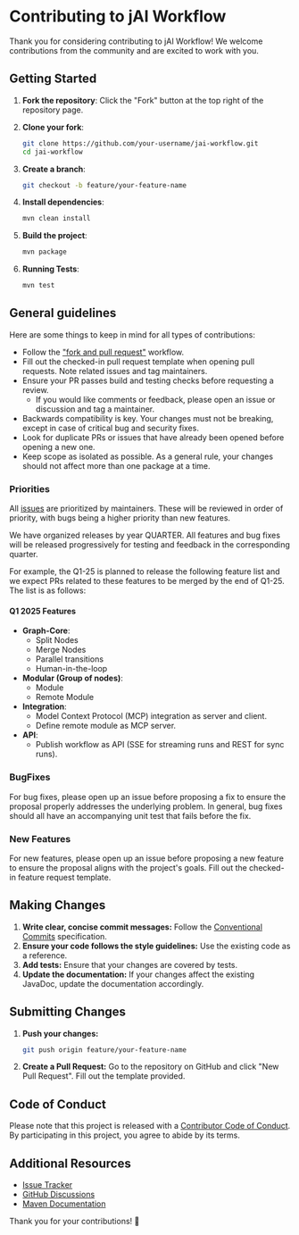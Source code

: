 # Contributing to jAI Workflow

Thank you for considering contributing to jAI Workflow! We welcome contributions from the community and are excited to work with you.

## Getting Started

1. **Fork the repository**: Click the "Fork" button at the top right of the repository page.
2. **Clone your fork**:
    ```sh
    git clone https://github.com/your-username/jai-workflow.git
    cd jai-workflow
    ```
3. **Create a branch**:
    ```sh
    git checkout -b feature/your-feature-name
    ```

1. **Install dependencies**:
    ```sh
    mvn clean install
    ```

2. **Build the project**:
    ```sh
    mvn package
    ```
3. **Running Tests**:
   ```sh
   mvn test
   ```
## General guidelines
Here are some things to keep in mind for all types of contributions:

- Follow the ["fork and pull request"](https://docs.github.com/en/get-started/exploring-projects-on-github/contributing-to-a-project) workflow.
- Fill out the checked-in pull request template when opening pull requests. Note related issues and tag maintainers.
- Ensure your PR passes build and testing checks before requesting a review.
   - If you would like comments or feedback, please open an issue or discussion and tag a maintainer.
- Backwards compatibility is key. Your changes must not be breaking, except in case of critical bug and security fixes.
- Look for duplicate PRs or issues that have already been opened before opening a new one.
- Keep scope as isolated as possible. As a general rule, your changes should not affect more than one package at a time.

### Priorities
All [issues](https://github.com/czelabueno/jai-workflow/issues) are prioritized by maintainers. These will be reviewed in order of priority, with bugs being a higher priority than new features.

We have organized releases by year QUARTER. All features and bug fixes will be released progressively for testing and feedback in the corresponding quarter.

For example, the Q1-25 is planned to release the following feature list and we expect PRs related to these features to be merged by the end of Q1-25. The list is as follows:

#### Q1 2025 Features
- **Graph-Core**:
   - Split Nodes
   - Merge Nodes
   - Parallel transitions
   - Human-in-the-loop
- **Modular (Group of nodes)**:
   - Module
   - Remote Module
- **Integration**:
   - Model Context Protocol (MCP) integration as server and client.
   - Define remote module as MCP server.
- **API**:
   - Publish workflow as API (SSE for streaming runs and REST for sync runs).

### BugFixes
For bug fixes, please open up an issue before proposing a fix to ensure the proposal properly addresses the underlying problem. In general, bug fixes should all have an accompanying unit test that fails before the fix.

### New Features
For new features, please open up an issue before proposing a new feature to ensure the proposal aligns with the project's goals. Fill out the checked-in feature request template.

## Making Changes
1. **Write clear, concise commit messages:** Follow the [Conventional Commits](https://www.conventionalcommits.org/en/v1.0.0/) specification.
2. **Ensure your code follows the style guidelines:** Use the existing code as a reference.
3. **Add tests:** Ensure that your changes are covered by tests.
4. **Update the documentation:** If your changes affect the existing JavaDoc, update the documentation accordingly.

## Submitting Changes
1. **Push your changes:**
    ```sh
    git push origin feature/your-feature-name
    ```
2. **Create a Pull Request:** Go to the repository on GitHub and click "New Pull Request". Fill out the template provided.

## Code of Conduct
Please note that this project is released with a [Contributor Code of Conduct](CODE_OF_CONDUCT.md). By participating in this project, you agree to abide by its terms.

## Additional Resources
- [Issue Tracker](https://github.com/czelabueno/jai-workflow/issues)
- [GitHub Discussions](https://github.com/czelabueno/jai-workflow/discussions)
- [Maven Documentation](https://maven.apache.org/guides/index.html)

Thank you for your contributions! 🎉
